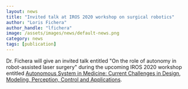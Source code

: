 ```yaml
---
layout: news
title: "Invited talk at IROS 2020 workshop on surgical robotics"
author: "Loris Fichera"
author_handle: "lfichera"
image: /assets/images/news/default-news.png
category: news
tags: [publication]
---
```

Dr. Fichera will give an invited talk entitled "On the role of autonomy in
robot-assisted laser surgery" during the upcoming IROS 2020 workshop
entitled [Autonomous System in Medicine: Current Challenges in Design, Modeling, Perception, Control and Applications][1].

[1]: https://sites.google.com/view/iros2020medicine/首页
